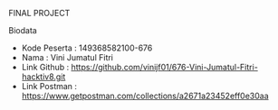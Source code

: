 FINAL PROJECT 


Biodata 
- Kode Peserta : 149368582100-676
- Nama : Vini Jumatul Fitri 
- Link Github : https://github.com/vinijf01/676-Vini-Jumatul-Fitri-hacktiv8.git 
- Link Postman : https://www.getpostman.com/collections/a2671a23452eff0e30aa

